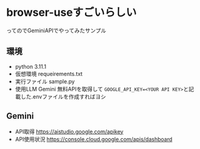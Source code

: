 # browser-useすごいらしい
ってのでGeminiAPIでやってみたサンプル

## 環境
- python 3.11.1
- 仮想環境 requeirements.txt
- 実行ファイル sample.py
- 使用LLM Gemini
無料APIを取得して
```GOOGLE_API_KEY=<YOUR API KEY>```と記載した.envファイルを作成すればヨシ

## Gemini
- API取得 https://aistudio.google.com/apikey
- API使用状況 https://console.cloud.google.com/apis/dashboard